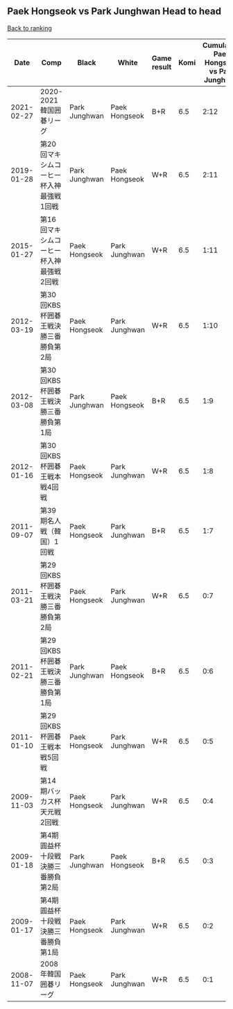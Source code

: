 ## Paek Hongseok vs Park Junghwan Head to head

[Back to ranking](../../index.md)




| **Date** | **Comp** | **Black** | **White** | **Game result** | **Komi** | **Cumulative Paek Hongseok vs Park Junghwan** | **Paek Hongseok streak** | **Park Junghwan streak** | 
| --- | --- | --- | --- | --- | --- | --- | --- | --- |
| 2021-02-27 | 2020-2021韓国囲碁リーグ | Park Junghwan | Paek Hongseok | B+R | 6.5 | 2:12 | 0 | 1 | 
| 2019-01-28 | 第20回マキシムコーヒー杯入神最強戦1回戦 | Park Junghwan | Paek Hongseok | W+R | 6.5 | 2:11 | 1 | 0 | 
| 2015-01-27 | 第16回マキシムコーヒー杯入神最強戦2回戦 | Paek Hongseok | Park Junghwan | W+R | 6.5 | 1:11 | 0 | 4 | 
| 2012-03-19 | 第30回KBS杯囲碁王戦決勝三番勝負第2局 | Paek Hongseok | Park Junghwan | W+R | 6.5 | 1:10 | 0 | 3 | 
| 2012-03-08 | 第30回KBS杯囲碁王戦決勝三番勝負第1局 | Park Junghwan | Paek Hongseok | B+R | 6.5 | 1:9 | 0 | 2 | 
| 2012-01-16 | 第30回KBS杯囲碁王戦本戦4回戦 | Paek Hongseok | Park Junghwan | W+R | 6.5 | 1:8 | 0 | 1 | 
| 2011-09-07 | 第39期名人戦（韓国）1回戦 | Paek Hongseok | Park Junghwan | B+R | 6.5 | 1:7 | 1 | 0 | 
| 2011-03-21 | 第29回KBS杯囲碁王戦決勝三番勝負第2局 | Paek Hongseok | Park Junghwan | W+R | 6.5 | 0:7 | 0 | 7 | 
| 2011-02-21 | 第29回KBS杯囲碁王戦決勝三番勝負第1局 | Park Junghwan | Paek Hongseok | B+R | 6.5 | 0:6 | 0 | 6 | 
| 2011-01-10 | 第29回KBS杯囲碁王戦本戦5回戦 | Paek Hongseok | Park Junghwan | W+R | 6.5 | 0:5 | 0 | 5 | 
| 2009-11-03 | 第14期バッカス杯天元戦2回戦 | Paek Hongseok | Park Junghwan | W+R | 6.5 | 0:4 | 0 | 4 | 
| 2009-01-18 | 第4期圓益杯十段戦決勝三番勝負第2局 | Park Junghwan | Paek Hongseok | B+R | 6.5 | 0:3 | 0 | 3 | 
| 2009-01-17 | 第4期圓益杯十段戦決勝三番勝負第1局 | Paek Hongseok | Park Junghwan | W+R | 6.5 | 0:2 | 0 | 2 | 
| 2008-11-07 | 2008年韓国囲碁リーグ | Paek Hongseok | Park Junghwan | W+R | 6.5 | 0:1 | 0 | 1 |




